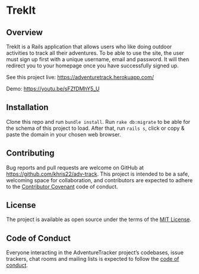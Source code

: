 # TrekIt

## Overview

TrekIt is a Rails application that allows users who like doing outdoor activities to track all their adventures. To be able to use the site, the user must sign up first with a unique username, email and password. It will then redirect you to your homepage once you have successfully signed up.  

See this project live: https://adventuretrack.herokuapp.com/

Demo: https://youtu.be/sFZfDMhY5_U

## Installation

Clone this repo and run `bundle install`. Run `rake db:migrate` to be able for the schema of this project to load. After that, run `rails s`, click or copy & paste the domain in your chosen web browser. 

## Contributing

Bug reports and pull requests are welcome on GitHub at https://github.com/khris22/adv-track. This project is intended to be a safe, welcoming space for collaboration, and contributors are expected to adhere to the [Contributor Covenant](http://contributor-covenant.org) code of conduct.

## License

The project is available as open source under the terms of the [MIT License](https://github.com/khris22/adv-track/blob/master/LICENSE).

## Code of Conduct

Everyone interacting in the AdventureTracker project’s codebases, issue trackers, chat rooms and mailing lists is expected to follow the [code of conduct](https://github.com/khris22/adv-track/blob/master/CODE_OF_CONDUCT.md).
